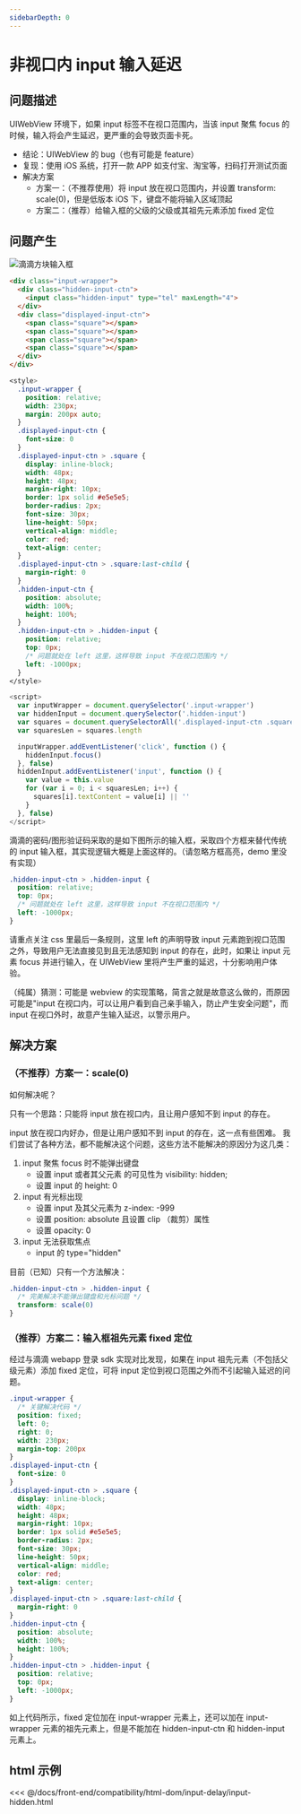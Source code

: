 ```yaml
---
sidebarDepth: 0
---
```


# 非视口内 input 输入延迟

## 问题描述

UIWebView 环境下，如果 input 标签不在视口范围内，当该 input 聚焦 focus 的时候，输入将会产生延迟，更严重的会导致页面卡死。

- 结论：UIWebView 的 bug（也有可能是 feature）
- 复现：使用 iOS 系统，打开一款 APP 如支付宝、淘宝等，扫码打开测试页面
- 解决方案
  - 方案一：（不推荐使用）将 input 放在视口范围内，并设置 transform: scale(0)，但是低版本 iOS 下，键盘不能将输入区域顶起
  - 方案二：（推荐）给输入框的父级的父级或其祖先元素添加 fixed 定位

## 问题产生

![滴滴方块输入框](./img/square-input.png)

```html
<div class="input-wrapper">
  <div class="hidden-input-ctn">
    <input class="hidden-input" type="tel" maxLength="4">
  </div>
  <div class="displayed-input-ctn">
    <span class="square"></span>
    <span class="square"></span>
    <span class="square"></span>
    <span class="square"></span>
  </div>
</div>
```

```css
<style>
  .input-wrapper {
    position: relative;
    width: 230px;
    margin: 200px auto;
  }
  .displayed-input-ctn {
    font-size: 0
  }
  .displayed-input-ctn > .square {
    display: inline-block;
    width: 48px;
    height: 48px;
    margin-right: 10px;
    border: 1px solid #e5e5e5;
    border-radius: 2px;
    font-size: 30px;
    line-height: 50px;
    vertical-align: middle;
    color: red;
    text-align: center;
  }
  .displayed-input-ctn > .square:last-child {
    margin-right: 0
  }
  .hidden-input-ctn {
    position: absolute;
    width: 100%;
    height: 100%;
  }
  .hidden-input-ctn > .hidden-input {
    position: relative;
    top: 0px;
    /* 问题就处在 left 这里，这样导致 input 不在视口范围内 */
    left: -1000px;
  }
</style>
```

```js
<script>
  var inputWrapper = document.querySelector('.input-wrapper')
  var hiddenInput = document.querySelector('.hidden-input')
  var squares = document.querySelectorAll('.displayed-input-ctn .square')
  var squaresLen = squares.length

  inputWrapper.addEventListener('click', function () {
    hiddenInput.focus()
  }, false)
  hiddenInput.addEventListener('input', function () {
    var value = this.value
    for (var i = 0; i < squaresLen; i++) {
      squares[i].textContent = value[i] || ''
    }
  }, false)
</script>
```

滴滴的密码/图形验证码采取的是如下图所示的输入框，采取四个方框来替代传统的 input 输入框，其实现逻辑大概是上面这样的。（请忽略方框高亮，demo 里没有实现）

```css
.hidden-input-ctn > .hidden-input {
  position: relative;
  top: 0px;
  /* 问题就处在 left 这里，这样导致 input 不在视口范围内 */
  left: -1000px;
}
```

请重点关注 css 里最后一条规则，这里 left 的声明导致 input 元素跑到视口范围之外，导致用户无法直接见到且无法感知到 input 的存在，此时，如果让 input 元素 focus 并进行输入，在 UIWebView 里将产生严重的延迟，十分影响用户体验。

（纯属）猜测：可能是 webview 的实现策略，简言之就是故意这么做的，而原因可能是"input 在视口内，可以让用户看到自己亲手输入，防止产生安全问题"，而 input 在视口外时，故意产生输入延迟，以警示用户。

## 解决方案

### （不推荐）方案一：scale(0)

如何解决呢？

只有一个思路：只能将 input 放在视口内，且让用户感知不到 input 的存在。

input 放在视口内好办，但是让用户感知不到 input 的存在，这一点有些困难。
我们尝试了各种方法，都不能解决这个问题，这些方法不能解决的原因分为这几类：

1. input 聚焦 focus 时不能弹出键盘
    - 设置 input 或者其父元素 的可见性为 visibility: hidden;
    - 设置 input 的 height: 0
2. input 有光标出现
    - 设置 input 及其父元素为 z-index: -999
    - 设置 position: absolute 且设置 clip （裁剪）属性
    - 设置 opacity: 0
3. input 无法获取焦点
    - input 的 type="hidden"

目前（已知）只有一个方法解决：

```css
.hidden-input-ctn > .hidden-input {
  /* 完美解决不能弹出键盘和光标问题 */
  transform: scale(0)
}
```

### （推荐）方案二：输入框祖先元素 fixed 定位

经过与滴滴 webapp 登录 sdk 实现对比发现，如果在 input 祖先元素（不包括父级元素）添加 fixed 定位，可将 input 定位到视口范围之外而不引起输入延迟的问题。

```css
.input-wrapper {
  /* 关键解决代码 */
  position: fixed;
  left: 0;
  right: 0;
  width: 230px;
  margin-top: 200px
}
.displayed-input-ctn {
  font-size: 0
}
.displayed-input-ctn > .square {
  display: inline-block;
  width: 48px;
  height: 48px;
  margin-right: 10px;
  border: 1px solid #e5e5e5;
  border-radius: 2px;
  font-size: 30px;
  line-height: 50px;
  vertical-align: middle;
  color: red;
  text-align: center;
}
.displayed-input-ctn > .square:last-child {
  margin-right: 0
}
.hidden-input-ctn {
  position: absolute;
  width: 100%;
  height: 100%;
}
.hidden-input-ctn > .hidden-input {
  position: relative;
  top: 0px;
  left: -1000px;
}
```

如上代码所示，fixed 定位加在 input-wrapper 元素上，还可以加在 input-wrapper 元素的祖先元素上，但是不能加在 hidden-input-ctn 和 hidden-input 元素上。

## html 示例

<<< @/docs/front-end/compatibility/html-dom/input-delay/input-hidden.html
